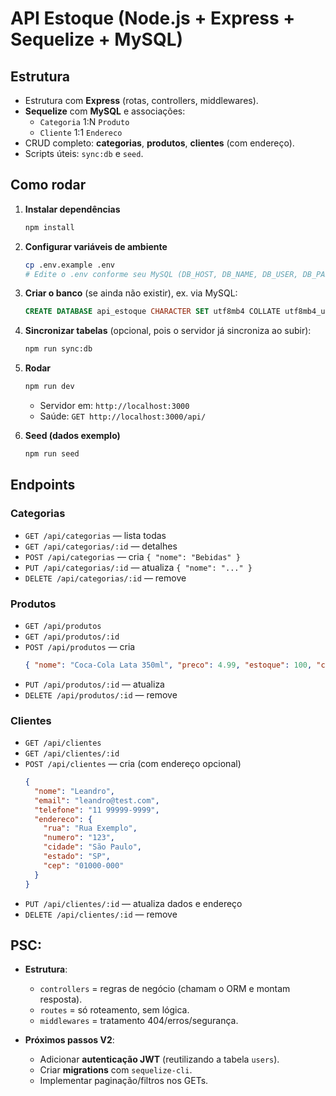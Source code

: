 # API Estoque (Node.js + Express + Sequelize + MySQL)

## Estrutura
- Estrutura com **Express** (rotas, controllers, middlewares).
- **Sequelize** com **MySQL** e associações:
  - `Categoria` 1:N `Produto`
  - `Cliente` 1:1 `Endereco`
- CRUD completo: **categorias**, **produtos**, **clientes** (com endereço).
- Scripts úteis: `sync:db` e `seed`.

## Como rodar

1. **Instalar dependências**
   ```bash
   npm install
   ```

2. **Configurar variáveis de ambiente**
   ```bash
   cp .env.example .env
   # Edite o .env conforme seu MySQL (DB_HOST, DB_NAME, DB_USER, DB_PASS)
   ```

3. **Criar o banco** (se ainda não existir), ex. via MySQL:
   ```sql
   CREATE DATABASE api_estoque CHARACTER SET utf8mb4 COLLATE utf8mb4_unicode_ci;
   ```

4. **Sincronizar tabelas** (opcional, pois o servidor já sincroniza ao subir):
   ```bash
   npm run sync:db
   ```

5. **Rodar**
   ```bash
   npm run dev
   ```
   - Servidor em: `http://localhost:3000`
   - Saúde: `GET http://localhost:3000/api/`

6. **Seed (dados exemplo)**
   ```bash
   npm run seed
   ```

## Endpoints 

### Categorias
- `GET /api/categorias` — lista todas
- `GET /api/categorias/:id` — detalhes
- `POST /api/categorias` — cria `{ "nome": "Bebidas" }`
- `PUT /api/categorias/:id` — atualiza `{ "nome": "..." }`
- `DELETE /api/categorias/:id` — remove

### Produtos
- `GET /api/produtos`
- `GET /api/produtos/:id`
- `POST /api/produtos` — cria
  ```json
  { "nome": "Coca-Cola Lata 350ml", "preco": 4.99, "estoque": 100, "categoriaId": 1 }
  ```
- `PUT /api/produtos/:id` — atualiza
- `DELETE /api/produtos/:id` — remove

### Clientes
- `GET /api/clientes`
- `GET /api/clientes/:id`
- `POST /api/clientes` — cria (com endereço opcional)
  ```json
  {
    "nome": "Leandro",
    "email": "leandro@test.com",
    "telefone": "11 99999-9999",
    "endereco": {
      "rua": "Rua Exemplo",
      "numero": "123",
      "cidade": "São Paulo",
      "estado": "SP",
      "cep": "01000-000"
    }
  }
  ```
- `PUT /api/clientes/:id` — atualiza dados e endereço
- `DELETE /api/clientes/:id` — remove

## PSC:
- **Estrutura**:
  - `controllers` = regras de negócio (chamam o ORM e montam resposta).
  - `routes` = só roteamento, sem lógica.
  - `middlewares` = tratamento 404/erros/segurança.

- **Próximos passos V2**:
  - Adicionar **autenticação JWT** (reutilizando a tabela `users`).
  - Criar **migrations** com `sequelize-cli`.
  - Implementar paginação/filtros nos GETs.


